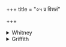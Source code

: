 +++
title = "०५ प्र विशतं"

+++

<details><summary>Whitney</summary>

### Translation
5. Enter in, O breath-and-expiration, as two draft-oxen a pen (*vrajá*);  
let the other deaths go away (*ví*), which they call the remaining  
hundred.

### Notes
In this verse, as in the preceding and in vs. 7 and elsewhere, SPP.  
makes the indefensible combination *n ch*, instead of *ñ ch*, as the  
result of mutual assimilation of *n* and *ś* ⌊cf. note to i. 19. 4⌋.  
  
⌊As to the "one hundred and one deaths," cf. viii. 2. 27; xi. 6. 16; i.  
30. 3; *ékaśata* in Index; and the numbers in the notable passage, xix.  
47. 3 ff.; Kuhn's most interesting Germanic parallels, KZ. xiii. 128  
ff.; Wuttke, *Deutscher Volksaberglaube*², 301, 335; Hopkins, *Oriental  
Studies*...papers read before the Oriental Club of Philadelphia,  
1888-1894, p. 152; Zimmer, p. 400. Cf. also the words of the statute, 18  
Edward I., §4, concerning the "Fine of Lands," "unless they put in their  
claim within a year and a day ."⌋
</details>

<details><summary>Griffith</summary>

Breath, Respiration, come to him, as two car-oxen to their stall! Let all the other deaths, whereof men count a hundred, pass away.
</details>
